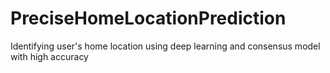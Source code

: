 # PreciseHomeLocationPrediction
Identifying user's home location using deep learning and consensus model with high accuracy
